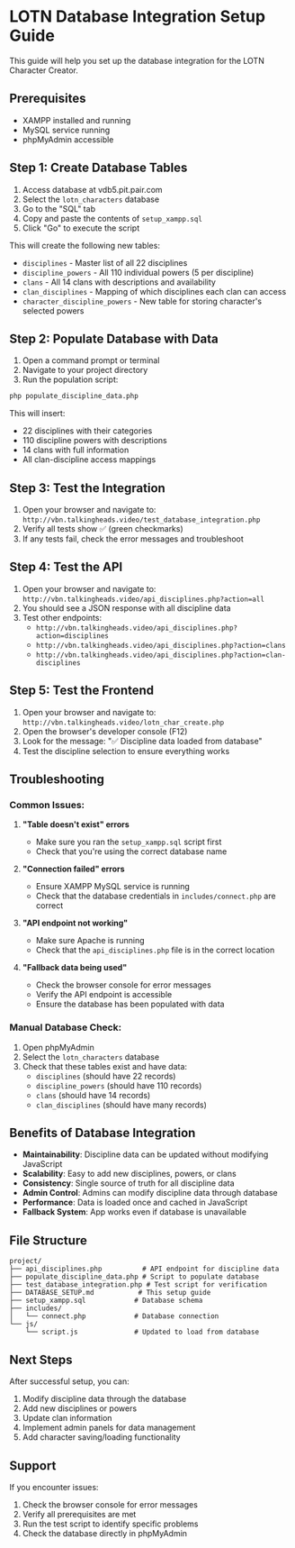 # LOTN Database Integration Setup Guide

This guide will help you set up the database integration for the LOTN Character Creator.

## Prerequisites

- XAMPP installed and running
- MySQL service running
- phpMyAdmin accessible

## Step 1: Create Database Tables

1. Access database at vdb5.pit.pair.com
2. Select the `lotn_characters` database
3. Go to the "SQL" tab
4. Copy and paste the contents of `setup_xampp.sql`
5. Click "Go" to execute the script

This will create the following new tables:
- `disciplines` - Master list of all 22 disciplines
- `discipline_powers` - All 110 individual powers (5 per discipline)
- `clans` - All 14 clans with descriptions and availability
- `clan_disciplines` - Mapping of which disciplines each clan can access
- `character_discipline_powers` - New table for storing character's selected powers

## Step 2: Populate Database with Data

1. Open a command prompt or terminal
2. Navigate to your project directory
3. Run the population script:

```bash
php populate_discipline_data.php
```

This will insert:
- 22 disciplines with their categories
- 110 discipline powers with descriptions
- 14 clans with full information
- All clan-discipline access mappings

## Step 3: Test the Integration

1. Open your browser and navigate to: `http://vbn.talkingheads.video/test_database_integration.php`
2. Verify all tests show ✅ (green checkmarks)
3. If any tests fail, check the error messages and troubleshoot

## Step 4: Test the API

1. Open your browser and navigate to: `http://vbn.talkingheads.video/api_disciplines.php?action=all`
2. You should see a JSON response with all discipline data
3. Test other endpoints:
   - `http://vbn.talkingheads.video/api_disciplines.php?action=disciplines`
   - `http://vbn.talkingheads.video/api_disciplines.php?action=clans`
   - `http://vbn.talkingheads.video/api_disciplines.php?action=clan-disciplines`

## Step 5: Test the Frontend

1. Open your browser and navigate to: `http://vbn.talkingheads.video/lotn_char_create.php`
2. Open the browser's developer console (F12)
3. Look for the message: "✅ Discipline data loaded from database"
4. Test the discipline selection to ensure everything works

## Troubleshooting

### Common Issues:

1. **"Table doesn't exist" errors**
   - Make sure you ran the `setup_xampp.sql` script first
   - Check that you're using the correct database name

2. **"Connection failed" errors**
   - Ensure XAMPP MySQL service is running
   - Check that the database credentials in `includes/connect.php` are correct

3. **"API endpoint not working"**
   - Make sure Apache is running
   - Check that the `api_disciplines.php` file is in the correct location

4. **"Fallback data being used"**
   - Check the browser console for error messages
   - Verify the API endpoint is accessible
   - Ensure the database has been populated with data

### Manual Database Check:

1. Open phpMyAdmin
2. Select the `lotn_characters` database
3. Check that these tables exist and have data:
   - `disciplines` (should have 22 records)
   - `discipline_powers` (should have 110 records)
   - `clans` (should have 14 records)
   - `clan_disciplines` (should have many records)

## Benefits of Database Integration

- **Maintainability**: Discipline data can be updated without modifying JavaScript
- **Scalability**: Easy to add new disciplines, powers, or clans
- **Consistency**: Single source of truth for all discipline data
- **Admin Control**: Admins can modify discipline data through database
- **Performance**: Data is loaded once and cached in JavaScript
- **Fallback System**: App works even if database is unavailable

## File Structure

```
project/
├── api_disciplines.php          # API endpoint for discipline data
├── populate_discipline_data.php # Script to populate database
├── test_database_integration.php # Test script for verification
├── DATABASE_SETUP.md           # This setup guide
├── setup_xampp.sql            # Database schema
├── includes/
│   └── connect.php            # Database connection
└── js/
    └── script.js              # Updated to load from database
```

## Next Steps

After successful setup, you can:
1. Modify discipline data through the database
2. Add new disciplines or powers
3. Update clan information
4. Implement admin panels for data management
5. Add character saving/loading functionality

## Support

If you encounter issues:
1. Check the browser console for error messages
2. Verify all prerequisites are met
3. Run the test script to identify specific problems
4. Check the database directly in phpMyAdmin
